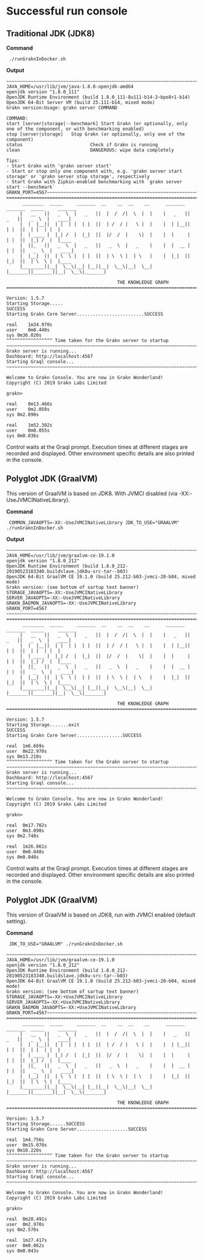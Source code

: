 # Successful run console

## Traditional JDK (JDK8)

**Command**
```
 ./runGraknInDocker.sh
```

**Output**

``` 
~~~~~~~~~~~~~~~~~~~~~~~~~~~~~~~~~~~~~~~~~~~~~~~~~~~~~~~~~~~~~~~~~~~~~~~~~~
JAVA_HOME=/usr/lib/jvm/java-1.8.0-openjdk-amd64
openjdk version "1.8.0_111"
OpenJDK Runtime Environment (build 1.8.0_111-8u111-b14-2~bpo8+1-b14)
OpenJDK 64-Bit Server VM (build 25.111-b14, mixed mode)
Grakn version:Usage: grakn server COMMAND

COMMAND:
start [server|storage|--benchmark] Start Grakn (or optionally, only one of the component, or with benchmarking enabled)
stop [server|storage]   Stop Grakn (or optionally, only one of the component)
status                         Check if Grakn is running
clean                          DANGEROUS: wipe data completely

Tips:
- Start Grakn with 'grakn server start'
- Start or stop only one component with, e.g. 'grakn server start storage' or 'grakn server stop storage', respectively
- Start Grakn with Zipkin-enabled benchmarking with `grakn server start --benchmark`
GRAKN_PORT=4567~~~~~~~~~~~~~~~~~~~~~~~~~~~~~~~~~~~~~~~~~~~~~~~~~~~~~~~~~~~~~~~~~~~~~~~~~~
====================================================================================================
      ________  _____     _______  __    __  __    __      _______  _______  _____     _______
     |   __   ||   _  \  |   _   ||  |  /  /|  \  |  |    |   _   ||   _   ||   _  \  |   ____|
     |  |  |__||  | |  | |  | |  ||  | /  / |   \ |  |    |  | |__||  | |  ||  | |  | |  |
     |  | ____ |  |_| /  |  |_|  ||  |/  /  |    \|  |    |  |     |  | |  ||  |_| /  |  |____
     |  ||_   ||   _  \  |   _   ||   _  \  |   _    |    |  |  __ |  | |  ||   _  \  |   ____|
     |  |__|  ||  | \  \ |  | |  ||  | \  \ |  | \   |    |  |_|  ||  |_|  ||  | \  \ |  |____
     |________||__|  \__\|__| |__||__|  \__\|__|  \__|    |_______||_______||__|  \__\|_______|

                                         THE KNOWLEDGE GRAPH
====================================================================================================
                                                                                      Version: 1.5.7
Starting Storage.....
SUCCESS
Starting Grakn Core Server.........................SUCCESS

real    1m34.970s
user    0m8.440s
sys 0m36.020s
^^^^^^^^^^^^^^^^^ Time taken for the Grakn server to startup
~~~~~~~~~~~~~~~~~~~~~~~~~~~~~~~~~~~~~~~~~~~~~~~~~~~~~~~~~~~~~~~~~~~~~~~~~~
Grakn server is running...
Dashboard: http://localhost:4567
Starting Graql console...
~~~~~~~~~~~~~~~~~~~~~~~~~~~~~~~~~~~~~~~~~~~~~~~~~~~~~~~~~~~~~~~~~~~~~~~~~~

Welcome to Grakn Console. You are now in Grakn Wonderland!
Copyright (C) 2019 Grakn Labs Limited

grakn>

real    0m13.466s
user    0m2.050s
sys 0m2.090s

real    1m52.302s
user    0m0.055s
sys 0m0.036s
```

Control waits at the Graql prompt. Execution times at different stages are recorded and displayed. Other environment specific details are also printed in the console.

## Polyglot JDK (GraalVM)

This version of GraalVM is based on JDK8. With JVMCI disabled (via -XX:-UseJVMCINativeLibrary).

**Command**

```
 COMMON_JAVAOPTS=-XX:-UseJVMCINativeLibrary JDK_TO_USE="GRAALVM" ./runGraknInDocker.sh
```

**Output**

```
~~~~~~~~~~~~~~~~~~~~~~~~~~~~~~~~~~~~~~~~~~~~~~~~~~~~~~~~~~~~~~~~~~~~~~~~~~
JAVA_HOME=/usr/lib/jvm/graalvm-ce-19.1.0
openjdk version "1.8.0_212"
OpenJDK Runtime Environment (build 1.8.0_212-20190523183340.buildslave.jdk8u-src-tar--b03)
OpenJDK 64-Bit GraalVM CE 19.1.0 (build 25.212-b03-jvmci-20-b04, mixed mode)
Grakn version: (see bottom of sartup text banner)
STORAGE_JAVAOPTS=-XX:-UseJVMCINativeLibrary
SERVER_JAVAOPTS=-XX:-UseJVMCINativeLibrary
GRAKN_DAEMON_JAVAOPTS=-XX:-UseJVMCINativeLibrary
GRAKN_PORT=4567
~~~~~~~~~~~~~~~~~~~~~~~~~~~~~~~~~~~~~~~~~~~~~~~~~~~~~~~~~~~~~~~~~~~~~~~~~~
====================================================================================================
      ________  _____     _______  __    __  __    __      _______  _______  _____     _______
     |   __   ||   _  \  |   _   ||  |  /  /|  \  |  |    |   _   ||   _   ||   _  \  |   ____|
     |  |  |__||  | |  | |  | |  ||  | /  / |   \ |  |    |  | |__||  | |  ||  | |  | |  |
     |  | ____ |  |_| /  |  |_|  ||  |/  /  |    \|  |    |  |     |  | |  ||  |_| /  |  |____
     |  ||_   ||   _  \  |   _   ||   _  \  |   _    |    |  |  __ |  | |  ||   _  \  |   ____|
     |  |__|  ||  | \  \ |  | |  ||  | \  \ |  | \   |    |  |_|  ||  |_|  ||  | \  \ |  |____
     |________||__|  \__\|__| |__||__|  \__\|__|  \__|    |_______||_______||__|  \__\|_______|

                                         THE KNOWLEDGE GRAPH
====================================================================================================
                                                                                      Version: 1.5.7
Starting Storage.......exit
SUCCESS
Starting Grakn Core Server.................SUCCESS

real  1m6.669s
user  0m22.970s
sys 0m13.210s
^^^^^^^^^^^^^^^^^ Time taken for the Grakn server to startup
~~~~~~~~~~~~~~~~~~~~~~~~~~~~~~~~~~~~~~~~~~~~~~~~~~~~~~~~~~~~~~~~~~~~~~~~~~
Grakn server is running...
Dashboard: http://localhost:4567
Starting Graql console...
~~~~~~~~~~~~~~~~~~~~~~~~~~~~~~~~~~~~~~~~~~~~~~~~~~~~~~~~~~~~~~~~~~~~~~~~~~

Welcome to Grakn Console. You are now in Grakn Wonderland!
Copyright (C) 2019 Grakn Labs Limited

grakn>

real  0m17.702s
user  0m3.090s
sys 0m2.740s

real  1m26.861s
user  0m0.048s
sys 0m0.040s
```

Control waits at the Graql prompt. Execution times at different stages are recorded and displayed. Other environment specific details are also printed in the console.


## Polyglot JDK (GraalVM)

This version of GraalVM is based on JDK8, run with JVMCI enabled (default setting).

**Command**

```
 JDK_TO_USE="GRAALVM" ./runGraknInDocker.sh
```

```
~~~~~~~~~~~~~~~~~~~~~~~~~~~~~~~~~~~~~~~~~~~~~~~~~~~~~~~~~~~~~~~~~~~~~~~~~~
JAVA_HOME=/usr/lib/jvm/graalvm-ce-19.1.0
openjdk version "1.8.0_212"
OpenJDK Runtime Environment (build 1.8.0_212-20190523183340.buildslave.jdk8u-src-tar--b03)
OpenJDK 64-Bit GraalVM CE 19.1.0 (build 25.212-b03-jvmci-20-b04, mixed mode)
Grakn version: (see bottom of sartup text banner)
STORAGE_JAVAOPTS=-XX:+UseJVMCINativeLibrary
SERVER_JAVAOPTS=-XX:+UseJVMCINativeLibrary
GRAKN_DAEMON_JAVAOPTS=-XX:+UseJVMCINativeLibrary
GRAKN_PORT=4567~~~~~~~~~~~~~~~~~~~~~~~~~~~~~~~~~~~~~~~~~~~~~~~~~~~~~~~~~~~~~~~~~~~~~~~~~~
====================================================================================================
      ________  _____     _______  __    __  __    __      _______  _______  _____     _______
     |   __   ||   _  \  |   _   ||  |  /  /|  \  |  |    |   _   ||   _   ||   _  \  |   ____|
     |  |  |__||  | |  | |  | |  ||  | /  / |   \ |  |    |  | |__||  | |  ||  | |  | |  |
     |  | ____ |  |_| /  |  |_|  ||  |/  /  |    \|  |    |  |     |  | |  ||  |_| /  |  |____
     |  ||_   ||   _  \  |   _   ||   _  \  |   _    |    |  |  __ |  | |  ||   _  \  |   ____|
     |  |__|  ||  | \  \ |  | |  ||  | \  \ |  | \   |    |  |_|  ||  |_|  ||  | \  \ |  |____
     |________||__|  \__\|__| |__||__|  \__\|__|  \__|    |_______||_______||__|  \__\|_______|

                                         THE KNOWLEDGE GRAPH
====================================================================================================
                                                                                      Version: 1.5.7
Starting Storage......SUCCESS
Starting Grakn Core Server...................SUCCESS

real  1m4.756s
user  0m15.070s
sys 0m10.220s
^^^^^^^^^^^^^^^^^ Time taken for the Grakn server to startup
~~~~~~~~~~~~~~~~~~~~~~~~~~~~~~~~~~~~~~~~~~~~~~~~~~~~~~~~~~~~~~~~~~~~~~~~~~
Grakn server is running...
Dashboard: http://localhost:4567
Starting Graql console...
~~~~~~~~~~~~~~~~~~~~~~~~~~~~~~~~~~~~~~~~~~~~~~~~~~~~~~~~~~~~~~~~~~~~~~~~~~

Welcome to Grakn Console. You are now in Grakn Wonderland!
Copyright (C) 2019 Grakn Labs Limited

grakn>

real  0m20.491s
user  0m2.970s
sys 0m2.570s

real  1m27.417s
user  0m0.062s
sys 0m0.043s
```